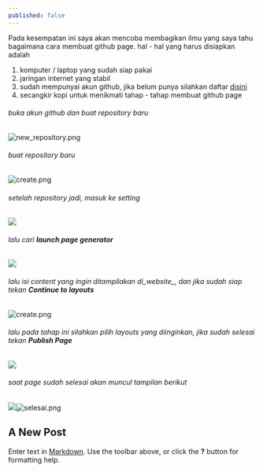 ```yaml
---
published: false
---
```


Pada kesempatan ini saya akan mencoba membagikan ilmu yang saya tahu bagaimana cara membuat github page.
hal - hal yang harus disiapkan adalah
1. komputer / laptop yang sudah siap pakai
2. jaringan internet yang stabil
3. sudah mempunyai akun github, jika belum punya silahkan daftar [disini](https://github.com/)
4. secangkir kopi untuk menikmati tahap - tahap membuat github page

###### buka akun github dan buat repository baru
 ![new_repository.png]({{site.baseurl}}/_posts/new_repository.png)
 
###### buat repository baru
![create.png]({{site.baseurl}}/_posts/create.png)

###### setelah repository jadi, masuk ke setting
![]({{site.baseurl}}/_posts/setting.png)

###### lalu cari **launch page generator**
![]({{site.baseurl}}/_posts/generator.png)

###### lalu isi _content_ yang ingin ditampilakan di_website_, dan jika sudah siap tekan **Continue to layouts**
![create.png]({{site.baseurl}}/_posts/create.png)

###### lalu pada tahap ini silahkan pilih layouts yang diinginkan, jika sudah selesai tekan **Publish Page**
![]({{site.baseurl}}/_posts/layout.png)

###### saat  page sudah selesai akan muncul tampilan berikut
![]({{site.baseurl}}/_posts/selesai.png)![selesai.png]({{site.baseurl}}/_posts/selesai.png)

## A New Post

Enter text in [Markdown](http://daringfireball.net/projects/markdown/). Use the toolbar above, or click the **?** button for formatting help.
